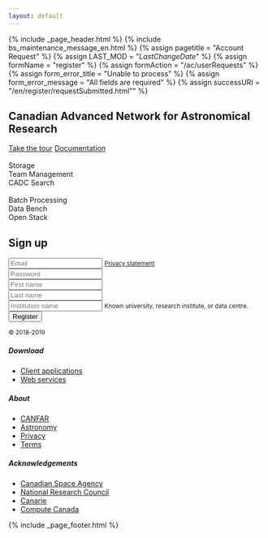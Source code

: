 ```yaml
---
layout: default
---
```


{% include _page_header.html %} {% include bs_maintenance_message_en.html %}
{% assign pagetitle = "Account Request" %}
{% assign LAST_MOD = "$LastChangeDate$" %}
{% assign formName = "register" %}
{% assign formAction = "/ac/userRequests" %}
{% assign form_error_title = "Unable to process" %}
{% assign form_error_message = "All fields are required" %}
{% assign successURI = "/en/register/requestSubmitted.html"" %}

<div id="stars"></div>
<div class="container">
  <div class="py-3 pb-md-5">
    <div class="row">
      <div class="col-md-7 order-1 mb-4 text-center">
        <h2 class="mt-5 h4 text-left font-weight-light">Canadian Advanced Network for Astronomical Research</h2>
        <div role="toolbar" aria-label="Action button toolbar" class="pt-2 text-left">
          <a href="docs/quick_start/" class="btn btn-outline-info mr-3 font-weight-bold">Take the tour</a>
          <a href="docs/" class="btn btn-primary">Documentation</a>
        </div>
        <br />
        <div class="mt-md-5">
          <div class="row text-center mb-3">
            <div class="mx-1 col">
              <a href="http://apps.canfar.net/storage/list" class="text-secondary">
                <i class="fas fa-hdd service-link"></i>
              </a>
              <div>
                <span>Storage</span>
              </div>
            </div>
            <div class="mx-1 col">
              <a href="http://apps.canfar.net/gmui" class="text-secondary">
                <i class="fas fa-users service-link"></i>
              </a>
              <div>
                <span>Team Management</span>
              </div>
            </div>
            <div class="mx-1 col">
              <a href="http://www.cadc-ccda.hia-iha.nrc-cnrc.gc.ca/en/search/" class="text-secondary">
                <i class="fas fa-archive service-link"></i>
              </a>
              <div>
                <span>CADC Search</span>
              </div>
            </div>
          </div>
          <br />
          <div class="row text-center">
            <div class="mx-1 col">
              <a href="http://apps.canfar.net/processing/batchjobs" class="text-secondary">
                <i class="fas fa-microchip service-link"></i>
              </a>
              <div>
                <span>Batch Processing</span>
              </div>
            </div>
            <div class="mx-1 col">
              <a href="http://proto.canfar.net" class="text-secondary">
                <i class="fas fa-desktop service-link"></i>
              </a>
              <div>
                <span>Data Bench</span>
              </div>
            </div>
            <div class="mx-1 col">
              <a href="http://apps.canfar.net/processing/vmod" class="text-secondary">
                <i class="fas fa-power-off service-link"></i>
              </a>
              <div>
                <span>Open Stack</span>
              </div>
            </div>
          </div>
        </div>
      </div>
      <div class="col-md-4 offset-md-1 order-md-2 pl-1">
        <div class="border-bottom">
          <div class="mb-2">
            <h2 class="mt-3 font-weight-bold">Sign up</h2>
            <form id="register" name="register" action="#">
              <div class="form-group">
                <label for="email" hidden>Email address</label>
                <input type="email" required="required" name="email" class="form-control" id="email" data-personal-detail="true" aria-describedby="emailHelp" placeholder="Email">
                <small id="emailHelp" class="form-text text-muted"><a href="#">Privacy statement</a></small>
              </div>
              <div class="form-group">
                <label for="password" hidden>Password</label>
                <input type="password" required="required" class="form-control" id="password" aria-describedby="passwordHelp" placeholder="Password">
              </div>
              <div class="form-group">
                <div class="form-row">
                  <div class="col">
                    <label for="firstName" hidden>First name</label>
                    <input type="text" required="required" name="firstName" class="form-control" id="firstName" data-personal-detail="true" aria-describedby="firstNameHelp" placeholder="First name">
                  </div>
                  <div class="col">
                    <label for="lastName" hidden>Last name</label>
                    <input type="text" required="required" name="lastName" class="form-control" id="lastName" data-personal-detail="true" aria-describedby="firstNameHelp" placeholder="Last name">
                  </div>
                </div>
              </div>
              <div class="form-group">
                <label for="institution" hidden>Institution</label>
                <input type="institution" required="required" name="institution" class="form-control" id="institution" data-personal-detail="true" aria-describedby="institutionHelp" placeholder="Institution name">
                <small id="institutionHelp" class="form-text text-muted">Known university, research institute, or data centre.</small>
              </div>
              <input type="submit" class="btn btn-primary" value="Register" />
            </form>
          </div>
        </div>
      </div>
    </div>
  </div>  
  <footer class="my-md-5 pt-md-3 border-top">
    <div class="row">
      <div class="col-12 col-md">
        <small class="d-block mb-3 text-muted">© 2018-2019</small>
      </div>
      <div class="col-6 col-md">
        <h5>Download</h5>
        <ul class="list-unstyled text-small">
          <li><a class="text-muted" href="#">Client applications</a></li>
          <li><a class="text-muted" href="#">Web services</a></li>
        </ul>
      </div>
      <div class="col-6 col-md">
        <h5 hidden>Resources</h5>
        <div class="social-link-toolbar" role="toolbar">
          <a href="https://github.com/opencadc" class="social-link pl-sm-1" aria-label="Center Align">
            <i class="fab fa-github fa-3x" aria-hidden="true"></i>
          </a>
          <a href="https://twitter.com/AstroCADC" class="social-link" aria-label="Center Align">
            <i class="fab fa-twitter fa-3x" aria-hidden="true"></i>
          </a>
          <a href="/en/slack" class="social-link" aria-label="Center Align">
            <i class="fab fa-slack fa-3x" aria-hidden="true"></i>
          </a>
        </div>
      </div>
      <div class="col-6 col-md">
        <h5>About</h5>
        <ul class="list-unstyled text-small">
          <li><a class="text-muted" href="#">CANFAR</a></li>
          <li><a class="text-muted" href="#">Astronomy</a></li>
          <li><a class="text-muted" href="#">Privacy</a></li>
          <li><a class="text-muted" href="#">Terms</a></li>
        </ul>
      </div>
      <div class="col-6 col-md">
        <h5>Acknowledgements</h5>
        <ul class="list-unstyled text-small">
          <li><a class="text-muted" href="http://www.asc-csa.gc.ca/eng/">Canadian Space Agency</a></li>
          <li><a class="text-muted" href="http://www.nrc-cnrc.gc.ca/eng/">National Research Council</a></li>
          <li><a class="text-muted" href="https://www.canarie.ca/">Canarie</a></li>
          <li><a class="text-muted" href="https://www.computecanada.ca/">Compute Canada</a></li>
        </ul>
      </div>      
    </div>
  </footer>
  {% include _page_footer.html %}
</div>
<!-- Internationalization libraries -->
<script type="text/javascript" src="/js/jquery.i18n.js"></script>
<script type="text/javascript" src="/js/jquery.i18n.messagestore.js"></script>
<script type="text/javascript" src="/js/jquery.i18n.fallbacks.js"></script>
<script type="text/javascript" src="/js/jquery.i18n.parser.js"></script>
<script type="text/javascript" src="/js/jquery.i18n.emitter.js"></script>
<script type="text/javascript" src="/js/jquery.i18n.language.js"></script>
<script type="text/javascript" src="/js/cadc.auth.js"></script>
<script type="text/javascript">
  $(document).ready(function () {
    var successURI = '{{ successURI }}';
    var formName = '{{ formName }}';
    new cadc.auth.UserDetailsForm($('#' + formName), false,
      true, successURI);
  });
</script>

